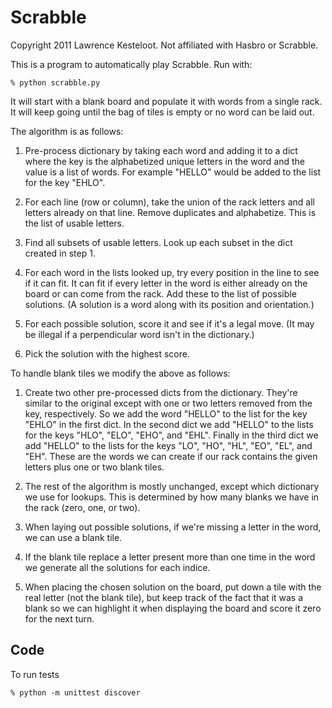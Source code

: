 Scrabble
========

Copyright 2011 Lawrence Kesteloot. Not affiliated with Hasbro or Scrabble.

This is a program to automatically play Scrabble. Run with:

    % python scrabble.py

It will start with a blank board and populate it with words from a single rack.
It will keep going until the bag of tiles is empty or no word can be laid out.

The algorithm is as follows:

1. Pre-process dictionary by taking each word and adding it to a dict where the
    key is the alphabetized unique letters in the word and the value is a list
    of words. For example "HELLO" would be added to the list for the key "EHLO".

2. For each line (row or column), take the union of the rack letters and all
    letters already on that line. Remove duplicates and alphabetize. This is
    the list of usable letters.

3. Find all subsets of usable letters. Look up each subset in the dict created
    in step 1.

4. For each word in the lists looked up, try every position in the line to see
    if it can fit. It can fit if every letter in the word is either already
    on the board or can come from the rack. Add these to the list of possible
    solutions. (A solution is a word along with its position and orientation.)

5. For each possible solution, score it and see if it's a legal move. (It may
    be illegal if a perpendicular word isn't in the dictionary.)

6. Pick the solution with the highest score.

To handle blank tiles we modify the above as follows:

1. Create two other pre-processed dicts from the dictionary. They're similar
    to the original except with one or two letters removed from the key, respectively.
    So we add the word "HELLO" to the list for the key "EHLO" in the first dict.
    In the second dict we add "HELLO" to the lists for the keys "HLO", "ELO", "EHO",
    and "EHL". Finally in the third dict we add "HELLO" to the lists for the
    keys "LO", "HO", "HL", "EO", "EL", and "EH". These are the words we can
    create if our rack contains the given letters plus one or two blank tiles.

2. The rest of the algorithm is mostly unchanged, except which dictionary we use
    for lookups. This is determined by how many blanks we have in the rack (zero,
    one, or two).

3. When laying out possible solutions, if we're missing a letter in the word,
    we can use a blank tile.

4. If the blank tile replace a letter present more than one time in the word we
    generate all the solutions for each indice.

5. When placing the chosen solution on the board, put down a tile with the real
    letter (not the blank tile), but keep track of the fact that it was a blank
    so we can highlight it when displaying the board and score it zero for the
    next turn.

Code
----

To run tests

    % python -m unittest discover

